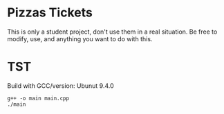 # Pizzas Tickets

This is only a student project, don't use them in a real situation.
Be free to modify, use, and anything you want to do with this.

# TST

Build with GCC/version: Ubunut 9.4.0

````shell
g++ -o main main.cpp
./main
````
